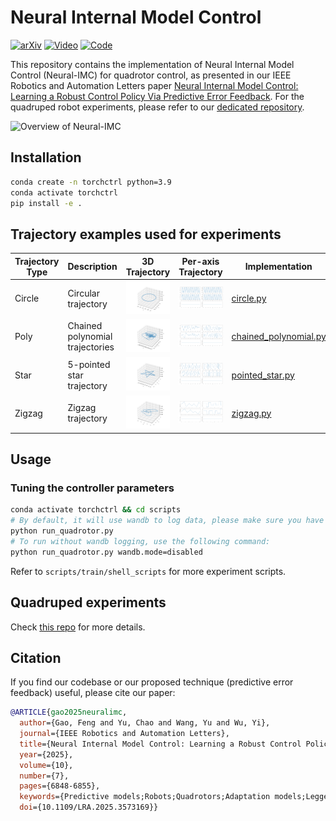 # Neural Internal Model Control

<!-- ## <font><div align='center' > [[📜 arXiv Paper](https://arxiv.org/abs/2411.13079)]  [[📹 Supplementary Video](https://www.youtube.com/watch?v=7MChzWLqbZk&ab_channel=FengGao)] </div> </font> -->
[![arXiv](https://img.shields.io/badge/arXiv-2411.13079-red.svg)](https://arxiv.org/abs/2411.13079)
[![Video](https://img.shields.io/badge/YouTube-Supplementary.Video-green.svg)](https://www.youtube.com/watch?v=7MChzWLqbZk)
[![Code](https://img.shields.io/badge/Code-Quadruped-blue.svg)](https://github.com/UltronAI/NeuralIMC-Quadruped)

This repository contains the implementation of Neural Internal Model Control (Neural-IMC) for quadrotor control, as presented in our IEEE Robotics and Automation Letters paper [Neural Internal Model Control: Learning a Robust Control Policy Via Predictive Error Feedback](https://arxiv.org/abs/2411.13079). For the quadruped robot experiments, please refer to our [dedicated repository](https://github.com/UltronAI/NeuralIMC-Quadruped).

<img src="assets/overview.png" alt="Overview of Neural-IMC" width="700">

## Installation


```bash
conda create -n torchctrl python=3.9
conda activate torchctrl
pip install -e .
```

## Trajectory examples used for experiments

| Trajectory Type | Description | 3D Trajectory | Per-axis Trajectory | Implementation |
|----------------|-------------|------------|------------|------------|
| Circle         | Circular trajectory | ![Circle](torch_control/tasks/trajectory/figs/circle.png) | ![Circle](torch_control/tasks/trajectory/figs/circle_xyz.png) | [circle.py](torch_control/tasks/trajectory/circle.py)
| Poly     | Chained polynomial trajectories | ![Poly](torch_control/tasks/trajectory/figs/chainedpoly.png) | ![Poly](torch_control/tasks/trajectory/figs/chainedpoly_xyz.png) | [chained_polynomial.py](torch_control/tasks/trajectory/chained_polynomial.py)
| Star          | 5-pointed star trajectory | ![Star](torch_control/tasks/trajectory/figs/star.png) | ![Star](torch_control/tasks/trajectory/figs/star_xyz.png) | [pointed_star.py](torch_control/tasks/trajectory/pointed_star.py)
| Zigzag          | Zigzag trajectory | ![Zigzag](torch_control/tasks/trajectory/figs/zigzag.png) | ![Zigzag](torch_control/tasks/trajectory/figs/zigzag_xyz.png) | [zigzag.py](torch_control/tasks/trajectory/zigzag.py)


## Usage

### Tuning the controller parameters

```bash
conda activate torchctrl && cd scripts
# By default, it will use wandb to log data, please make sure you have set WANDB_API_KEY in your environment variables.
python run_quadrotor.py
# To run without wandb logging, use the following command:
python run_quadrotor.py wandb.mode=disabled
```

Refer to `scripts/train/shell_scripts` for more experiment scripts.

## Quadruped experiments

Check [this repo](https://github.com/UltronAI/NeuralIMC-Quadruped) for more details.

## Citation

If you find our codebase or our proposed technique (predictive error feedback) useful, please cite our paper:

```bibtex
@ARTICLE{gao2025neuralimc,
  author={Gao, Feng and Yu, Chao and Wang, Yu and Wu, Yi},
  journal={IEEE Robotics and Automation Letters}, 
  title={Neural Internal Model Control: Learning a Robust Control Policy Via Predictive Error Feedback}, 
  year={2025},
  volume={10},
  number={7},
  pages={6848-6855},
  keywords={Predictive models;Robots;Quadrotors;Adaptation models;Legged locomotion;Mathematical models;Training;Robustness;Robust control;Adaptive control;Robust control;reinforcement learning (RL);sensorimotor learning},
  doi={10.1109/LRA.2025.3573169}}
```